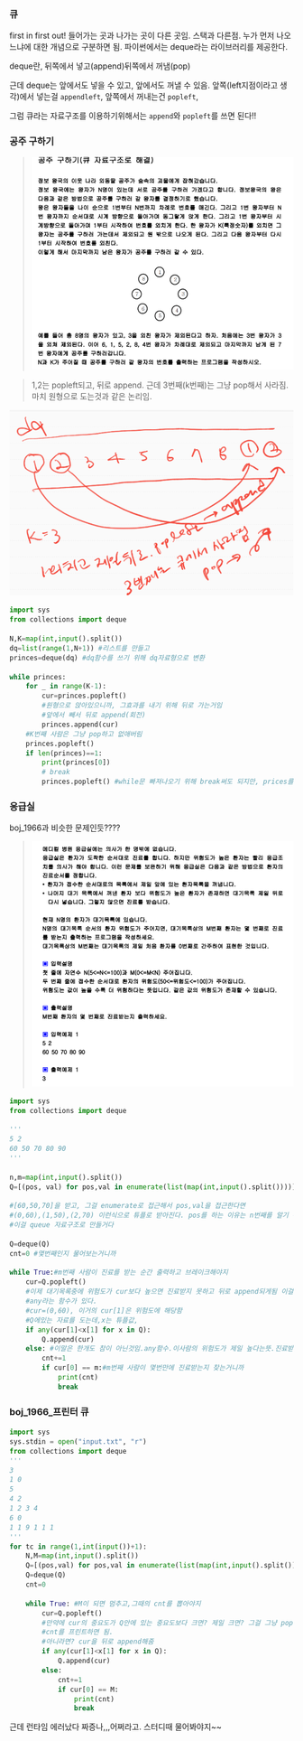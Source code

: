 ### 큐

first in first out! 들어가는 곳과 나가는 곳이 다른 곳임. 스택과 다른점. 누가 먼저 나오느냐에 대한 개념으로 구분하면 됨. 파이썬에서는 deque라는 라이브러리를 제공한다. 

deque란, 뒤쪽에서 넣고(append)뒤쪽에서 꺼냄(pop)

근데 deque는 앞에서도 넣을 수 있고, 앞에서도 꺼낼 수 있음. 앞쪽(left지점이라고 생각)에서 넣는걸 `appendleft`, 앞쪽에서 꺼내는건 `popleft`, 

그럼 큐라는 자료구조를 이용하기위해서는 `append`와 `popleft`를 쓰면 된다!! 



### 공주 구하기

> ![image-20200905223446639](큐.assets/image-20200905223446639.png)

>  1,2는 popleft되고, 뒤로 append. 근데 3번째(k번째)는 그냥 pop해서 사라짐. 마치 원형으로 도는것과 같은 논리임.

![image-20200905212812407](큐.assets/image-20200905212812407.png)



```python
import sys
from collections import deque

N,K=map(int,input().split())
dq=list(range(1,N+1)) #리스트를 만들고
princes=deque(dq) #dq함수를 쓰기 위해 dq자료형으로 변환

while princes: 
    for _ in range(K-1):
        cur=princes.popleft()
        #원형으로 앉아있으니까, 그효과를 내기 위해 뒤로 가는거임
        #앞에서 빼서 뒤로 append(회전)
        princes.append(cur)
    #K번째 사람은 그냥 pop하고 없애버림
    princes.popleft()
    if len(princes)==1:
        print(princes[0])
        # break
        princes.popleft() #while문 빠져나오기 위해 break써도 되지만, prices를 비워서 while문을 빠져나오게!

```





### 응급실

boj_1966과 비슷한 문제인듯????

> ![image-20200905223431135](큐.assets/image-20200905223431135.png)

```python
import sys
from collections import deque

'''
5 2
60 50 70 80 90
'''

n,m=map(int,input().split())
Q=[(pos, val) for pos,val in enumerate(list(map(int,input().split())))]

#[60,50,70]을 받고, 그걸 enumerate로 접근해서 pos,val을 접근한다면
#(0,60),(1,50),(2,70) 이런식으로 튜플로 받아진다. pos를 하는 이유는 n번째를 알기 위해서!
#이걸 queue 자료구조로 만들거다

Q=deque(Q)
cnt=0 #몇번째인지 물어보는거니까

while True:#m번째 사람이 진료를 받는 순간 출력하고 브레이크해야지
    cur=Q.popleft()
    #이제 대기목록중에 위험도가 cur보다 높으면 진료받지 못하고 뒤로 append되게됨 이걸 어떻게 처리할까?
    #any라는 함수가 있다.
    #cur=(0,60), 이거의 cur[1]은 위험도에 해당함
    #Q에있는 자료를 도는데,x는 튜플값,
    if any(cur[1]<x[1] for x in Q):
        Q.append(cur)
    else: #이말은 한개도 참이 아닌것임.any함수.이사람의 위험도가 제일 높다는뜻.진료받자
        cnt+=1
        if cur[0] == m:#m번째 사람이 몇번만에 진료받는지 찾는거니까
            print(cnt)
            break
```



### boj_1966_프린터 큐

```python
import sys
sys.stdin = open("input.txt", "r")
from collections import deque
'''
3
1 0
5
4 2
1 2 3 4
6 0
1 1 9 1 1 1
'''
for tc in range(1,int(input())+1):
    N,M=map(int,input().split())
    Q=[(pos,val) for pos,val in enumerate(list(map(int,input().split())))]
    Q=deque(Q)
    cnt=0

    while True: #M이 되면 멈추고,그때의 cnt를 뽑아야지
        cur=Q.popleft()
        #만약에 cur의 중요도가 Q안에 있는 중요도보다 크면? 제일 크면? 그걸 그냥 pop하고,
        #cnt를 프린트하면 됨.
        #아니라면? cur을 뒤로 append해줌
        if any(cur[1]<x[1] for x in Q):
            Q.append(cur)
        else:
            cnt+=1
            if cur[0] == M:
                print(cnt)
                break
```

근데 런타임 에러났다 짜증나,,,어쩌라고. 스터디때 물어봐야지~~